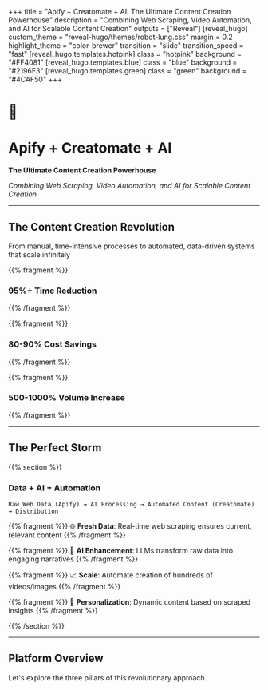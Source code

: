 +++
title = "Apify + Creatomate + AI: The Ultimate Content Creation Powerhouse"
description = "Combining Web Scraping, Video Automation, and AI for Scalable Content Creation"
outputs = ["Reveal"]
[reveal_hugo]
custom_theme = "reveal-hugo/themes/robot-lung.css"
margin = 0.2
highlight_theme = "color-brewer"
transition = "slide"
transition_speed = "fast"
[reveal_hugo.templates.hotpink]
class = "hotpink"
background = "#FF4081"
[reveal_hugo.templates.blue]
class = "blue"
background = "#2196F3"
[reveal_hugo.templates.green]
class = "green"
background = "#4CAF50"
+++

# 🚀

# Apify + Creatomate + AI

**The Ultimate Content Creation Powerhouse**

*Combining Web Scraping, Video Automation, and AI for Scalable Content Creation*

---

## The Content Creation Revolution

From manual, time-intensive processes to automated, data-driven systems that scale infinitely

{{% fragment %}}
### **95%+ Time Reduction**
{{% /fragment %}}

{{% fragment %}}
### **80-90% Cost Savings**
{{% /fragment %}}

{{% fragment %}}
### **500-1000% Volume Increase**
{{% /fragment %}}

---

## The Perfect Storm

{{% section %}}

### Data + AI + Automation

```
Raw Web Data (Apify) → AI Processing → Automated Content (Creatomate) → Distribution
```

{{% fragment %}}
🌐 **Fresh Data**: Real-time web scraping ensures current, relevant content
{{% /fragment %}}

{{% fragment %}}
🤖 **AI Enhancement**: LLMs transform raw data into engaging narratives
{{% /fragment %}}

{{% fragment %}}
📈 **Scale**: Automate creation of hundreds of videos/images
{{% /fragment %}}

{{% fragment %}}
🎯 **Personalization**: Dynamic content based on scraped insights
{{% /fragment %}}

{{% /section %}}

---

## Platform Overview

Let's explore the three pillars of this revolutionary approach